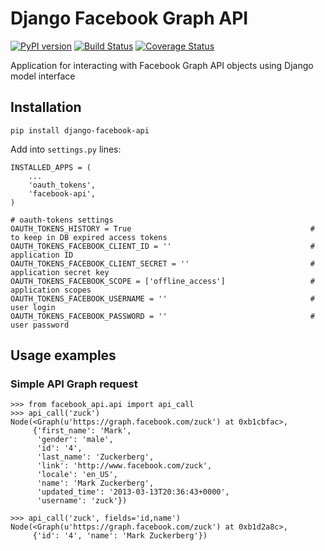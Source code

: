 # Django Facebook Graph API

[![PyPI version](https://badge.fury.io/py/django-facebook-api.png)](http://badge.fury.io/py/django-facebook-api) [![Build Status](https://travis-ci.org/ramusus/django-facebook-api.png?branch=master)](https://travis-ci.org/ramusus/django-facebook-api) [![Coverage Status](https://coveralls.io/repos/ramusus/django-facebook-api/badge.png?branch=master)](https://coveralls.io/r/ramusus/django-facebook-api)

Application for interacting with Facebook Graph API objects using Django model interface

## Installation

    pip install django-facebook-api

Add into `settings.py` lines:

    INSTALLED_APPS = (
        ...
        'oauth_tokens',
        'facebook-api',
    )

    # oauth-tokens settings
    OAUTH_TOKENS_HISTORY = True                                        # to keep in DB expired access tokens
    OAUTH_TOKENS_FACEBOOK_CLIENT_ID = ''                               # application ID
    OAUTH_TOKENS_FACEBOOK_CLIENT_SECRET = ''                           # application secret key
    OAUTH_TOKENS_FACEBOOK_SCOPE = ['offline_access']                   # application scopes
    OAUTH_TOKENS_FACEBOOK_USERNAME = ''                                # user login
    OAUTH_TOKENS_FACEBOOK_PASSWORD = ''                                # user password

## Usage examples

### Simple API Graph request

    >>> from facebook_api.api import api_call
    >>> api_call('zuck')
    Node(<Graph(u'https://graph.facebook.com/zuck') at 0xb1cbfac>,
         {'first_name': 'Mark',
          'gender': 'male',
          'id': '4',
          'last_name': 'Zuckerberg',
          'link': 'http://www.facebook.com/zuck',
          'locale': 'en_US',
          'name': 'Mark Zuckerberg',
          'updated_time': '2013-03-13T20:36:43+0000',
          'username': 'zuck'})

    >>> api_call('zuck', fields='id,name')
    Node(<Graph(u'https://graph.facebook.com/zuck') at 0xb1d2a8c>,
         {'id': '4', 'name': 'Mark Zuckerberg'})
